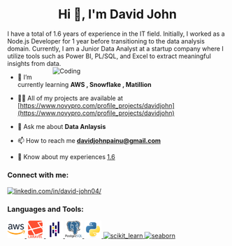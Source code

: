<h1 align="center">Hi 👋, I'm David John</h1>

I have a total of 1.6 years of experience in the IT field. Initially, I worked as a Node.js Developer for 1 year before transitioning to the data analysis domain. 
Currently, I am a Junior Data Analyst at a startup company where I utilize tools such as Power BI, PL/SQL, and Excel to extract meaningful insights from data. 
<img align="right" alt="Coding" width="400" src="https://blog.imarticus.org/wp-content/uploads/2020/06/dl.gif">
- 🌱 I’m currently learning **AWS , Snowflake , Matillion**

- 👨‍💻 All of my projects are available at [https://www.novypro.com/profile_projects/davidjohn](https://www.novypro.com/profile_projects/davidjohn)

- 💬 Ask me about **Data Anlaysis**

- 📫 How to reach me **davidjohnpainu@gmail.com**

- 📄 Know about my experiences [1.6](1.6)

<h3 align="left">Connect with me:</h3>
<p align="left">
<a href="https://linkedin.com/in/linkedin.com/in/david-john04/" target="blank"><img align="center" src="https://raw.githubusercontent.com/rahuldkjain/github-profile-readme-generator/master/src/images/icons/Social/linked-in-alt.svg" alt="linkedin.com/in/david-john04/" height="30" width="40" /></a>
</p>

<h3 align="left">Languages and Tools:</h3>
<p align="left"> <a href="https://aws.amazon.com" target="_blank" rel="noreferrer"> <img src="https://raw.githubusercontent.com/devicons/devicon/master/icons/amazonwebservices/amazonwebservices-original-wordmark.svg" alt="aws" width="40" height="40"/> </a> <a href="https://laravel.com/" target="_blank" rel="noreferrer"> <img src="https://raw.githubusercontent.com/devicons/devicon/master/icons/laravel/laravel-plain-wordmark.svg" alt="laravel" width="40" height="40"/> </a> <a href="https://pandas.pydata.org/" target="_blank" rel="noreferrer"> <img src="https://raw.githubusercontent.com/devicons/devicon/2ae2a900d2f041da66e950e4d48052658d850630/icons/pandas/pandas-original.svg" alt="pandas" width="40" height="40"/> </a> <a href="https://www.postgresql.org" target="_blank" rel="noreferrer"> <img src="https://raw.githubusercontent.com/devicons/devicon/master/icons/postgresql/postgresql-original-wordmark.svg" alt="postgresql" width="40" height="40"/> </a> <a href="https://www.python.org" target="_blank" rel="noreferrer"> <img src="https://raw.githubusercontent.com/devicons/devicon/master/icons/python/python-original.svg" alt="python" width="40" height="40"/> </a> <a href="https://scikit-learn.org/" target="_blank" rel="noreferrer"> <img src="https://upload.wikimedia.org/wikipedia/commons/0/05/Scikit_learn_logo_small.svg" alt="scikit_learn" width="40" height="40"/> </a> <a href="https://seaborn.pydata.org/" target="_blank" rel="noreferrer"> <img src="https://seaborn.pydata.org/_images/logo-mark-lightbg.svg" alt="seaborn" width="40" height="40"/> </a> </p>
